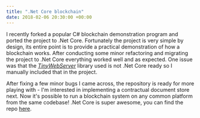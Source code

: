 ```yaml
---
title: ".Net Core blockchain"
date: 2018-02-06 20:30:00 +00:00
---
```


I recently forked a popular C# blockchain demonstration program and ported the project to .Net Core. Fortunately the project is very simple by design, its entire point is to provide a practical demonstration of how a blockchain works. After conducting some minor refactoring and migrating the project to .Net Core everything worked well and as expected. One issue was that the [*TinyWebServer*](https://bitbucket.org/tevert/tinywebserver) library used is not .Net Core ready so I manually included that in the project.

After fixing a few minor bugs I came across, the repository is ready for more playing with - I'm interested in implementing a contractual document store next. Now it's possible to run a blockchain system on any common platform from the same codebase! .Net Core is super awesome, you can find the repo [here](https://github.com/jamie-lord/blockchain_netcore).